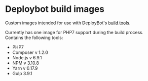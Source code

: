 # Deploybot build images
Custom images intended for use with DeployBot's [build tools](https://deploybot.com/blog/say-hi-to-deploybot-and-build-tools).

Currently has one image for PHP7 support during the build process. Contains the following tools:
* PHP7
* Composer v 1.2.0
* Node.js v 6.9.1
* NPM v 3.10.8
* Yarn v 0.17.9
* Gulp 3.9.1
